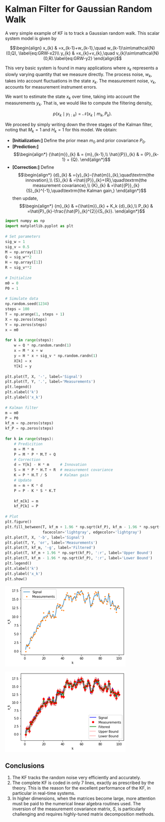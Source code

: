 # Kalman Filter for Gaussian Random Walk

A very simple example of KF is to track a Gaussian random walk. This scalar system model is given by

$$\begin{align}
		x_{k} & =x_{k-1}+w_{k-1},\quad w_{k-1}\sim\mathcal{N}(0,Q), \label{eq:GRW-x2}\\
		y_{k} & =x_{k}+v_{k},\quad v_{k}\sim\mathcal{N}(0,R).\label{eq:GRW-y2}
	\end{align}$$

This very basic system is found in many applications where $x_k$ represents a slowly varying quantity that we measure directly. The process noise, $w_k,$ takes into account fluctuations in the state $x_k.$ The measurement noise, $v_k,$ accounts for measurement instrument errors. 

We want to estimate the state $x_k$ over time, taking into account the measurements $y_k.$ That is, we would like to compute the filtering density,

$$
   p({x}_{k}\mid{y}_{1:k})=\mathcal{N}\left({x}_{k}\mid{m}_{k},{P}_{k}\right).
$$


We proceed by simply writing down the three stages of the Kalman filter, noting that $M_k =1$ and $H_k =1$ for this model. We obtain:

- __[Initialization:]__ Define the prior mean  ${m}_0$ and prior covariance ${P}_0.$
- __[Prediction:]__ 
	$$\begin{align*}
		{\hat{m}}_{k} & = {m}_{k-1},\\
		\hat{{P}}_{k} & =  {P}_{k-1} + {Q}.
	\end{align*}$$
- __[Correction:]__ Define
	$$\begin{align*}
		{d}_{k} & ={y}_{k}-{\hat{m}}_{k},\quad\textrm{the innovation},\\
		{S}_{k} & =\hat{{P}}_{k}+{R},\quad\textrm{the measurement covariance},\\
		{K}_{k} & =\hat{{P}}_{k}{S}_{k}^{-1},\quad\textrm{the Kalman gain,}
	\end{align*}$$
	then update,
	$$\begin{align*}
		{m}_{k} & ={\hat{m}}_{k} + K_k {d}_{k},\\
		P_{k}   & =\hat{P}_{k}-\frac{\hat{P}_{k}^{2}}{S_{k}}.
	\end{align*}$$		




```python
import numpy as np
import matplotlib.pyplot as plt

# Set parameters
sig_w = 1
sig_v = 0.5
M = np.array([1])
Q = sig_w**2
H = np.array([1])
R = sig_v**2

# Initialize
m0 = 0
P0 = 1

# Simulate data
np.random.seed(1234)
steps = 100
T = np.arange(1, steps + 1)
X = np.zeros(steps)
Y = np.zeros(steps)
x = m0

for k in range(steps):
    w = Q * np.random.randn(1)
    x = M * x + w
    y = H * x + sig_v * np.random.randn(1)
    X[k] = x
    Y[k] = y

plt.plot(T, X, '-', label='Signal')
plt.plot(T, Y, '.', label='Measurements')
plt.legend()
plt.xlabel('k')
plt.ylabel('x_k')

# Kalman filter
m = m0
P = P0
kf_m = np.zeros(steps)
kf_P = np.zeros(steps)

for k in range(steps):
    # Predicition
    m = M * m
    P = M * P * M.T + Q
    # Correction
    d = Y[k] - H * m     # Innovation
    S = H * P * H.T + R  # measurement covariance
    K = P * H.T / S      # Kalman gain
    # Update
    m = m + K * d
    P = P - K * S * K.T

    kf_m[k] = m
    kf_P[k] = P

# Plot
plt.figure()
plt.fill_between(T, kf_m + 1.96 * np.sqrt(kf_P), kf_m - 1.96 * np.sqrt(kf_P),
                 facecolor='lightgray', edgecolor='lightgray')
plt.plot(T, X, '-b', label='Signal')
plt.plot(T, Y, 'or', label='Measurements')
plt.plot(T, kf_m, '-g', label='Filtered')
plt.plot(T, kf_m + 1.96 * np.sqrt(kf_P), ':r', label='Upper Bound')
plt.plot(T, kf_m - 1.96 * np.sqrt(kf_P), ':r', label='Lower Bound')
plt.legend()
plt.xlabel('k')
plt.ylabel('x_k')
plt.show()
```


    
![png](output_1_0.png)
    



    
![png](output_1_1.png)
    


## Conclusions

1. The KF tracks the random noise very efficiently and accurately.
2. The complete KF is coded in only 7 lines, exactly as prescribed by the theory. This is the reason for the excellent performance of the KF, in particular in real-time systems. 
3. In higher dimensions, when the matrices become large, more attention must be paid to the numerical linear algebra routines used. The inversion of the measurement covariance matrix, $S,$ is particularly challenging and requires highly-tuned matrix decomposition methods.


```python

```
